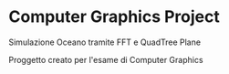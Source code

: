 # Computer Graphics Project
Simulazione Oceano tramite FFT e QuadTree Plane

Proggetto creato per l'esame di Computer Graphics
